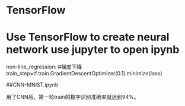 # TensorFlow
Use TensorFlow to create neural network
use jupyter to open ipynb
=======================================
non-line_regression:
#梯度下降
train_step=tf.train.GradientDescentOptimizer(0.1).minimize(loss)

##CNN-MNIST.ipynb

用了CNN后，第一轮train的数字识别准确率就达到94%。

